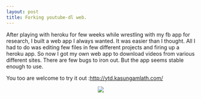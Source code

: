 ```yaml
---
layout: post
title: Forking youtube-dl web.
---
```


After playing with heroku for few weeks while wrestling with my fb app for research, I built a web app I always wanted. It was easier than I thought. All I had to do was editing few files in few different projects and firing up a heroku app. So now I got my own web app to download videos from various different sites. There are few bugs to iron out. But the app seems stable enough to use.

You too are welcome to try it out :<a href="http://ytd.kasungamlath.com/" target="_blank">http://ytd.kasungamlath.com/</a>

<div align="center"><img src="{{ site.baseurl }}/assets/ytd.png"></div>
